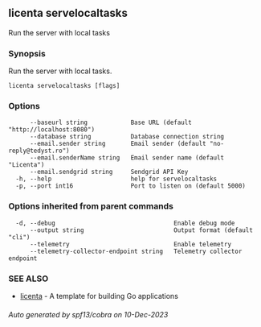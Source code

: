 ## licenta servelocaltasks

Run the server with local tasks

### Synopsis

Run the server with local tasks.

```
licenta servelocaltasks [flags]
```

### Options

```
      --baseurl string            Base URL (default "http://localhost:8080")
      --database string           Database connection string
      --email.sender string       Email sender (default "no-reply@tedyst.ro")
      --email.senderName string   Email sender name (default "Licenta")
      --email.sendgrid string     Sendgrid API Key
  -h, --help                      help for servelocaltasks
  -p, --port int16                Port to listen on (default 5000)
```

### Options inherited from parent commands

```
  -d, --debug                                 Enable debug mode
      --output string                         Output format (default "cli")
      --telemetry                             Enable telemetry
      --telemetry-collector-endpoint string   Telemetry collector endpoint
```

### SEE ALSO

* [licenta](licenta.md)	 - A template for building Go applications

###### Auto generated by spf13/cobra on 10-Dec-2023
